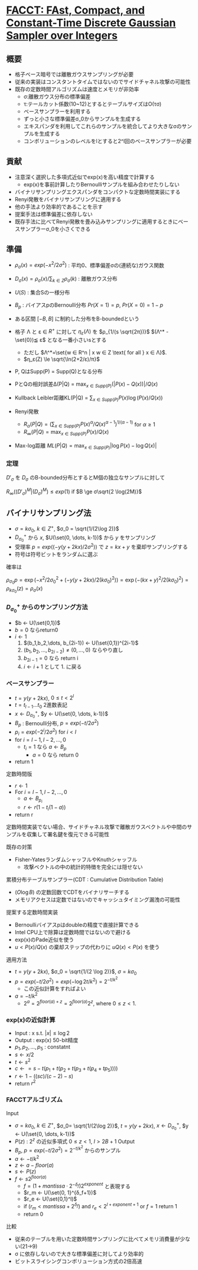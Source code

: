 # [FACCT: FAst, Compact, and Constant-Time Discrete Gaussian Sampler over Integers](https://eprint.iacr.org/2018/1234)

## 概要
- 格子ベース暗号では離散ガウスサンプリングが必要
- 従来の実装はコンスタントタイムではないのでサイドチャネル攻撃の可能性
- 既存の定数時間アルゴリズムは速度とメモリが非効率
  - σ:離散ガウス分布の標準偏差
  - τ:テールカット係数(10~12)とするとテーブルサイズはO(τσ)
  -  ベースサンプラーを利用する
    - ずっと小さな標準偏差σ_0からサンプルを生成する
    - エキスパンダを利用してこれらのサンプルを統合してより大きなσのサンプルを生成する
    - コンボリューションのレベルをlとすると2^l回のベースサンプラーが必要

## 貢献
- 注意深く選択した多項式近似でexp(x)を高い精度で計算する
  - exp(x)を事前計算したりBernoulliサンプルを組み合わせたりしない
- バイナリサンプリングエクスパンダをコンパクトな定数時間実装にする
- Renyi発散をバイナリサンプリングに適用する
- 他の手法より効率的であることを示す
- 提案手法は標準偏差に依存しない
- 既存手法に比べてRenyi発散を畳み込みサンプリングに適用するときにベースサンプラーσ_0を小さくできる

## 準備
- $ρ_σ(x) = exp(-x^2/2σ^2)$ : 平均0、標準偏差σの(連続な)ガウス関数
- $D_σ(x) = ρ_σ(x)/\sum_{k \in Z} ρ_σ(k)$ : 離散ガウス分布
- $U(S)$ : 集合Sの一様分布
- $B_p$ : バイアスpのBernoulli分布 $Pr(X=1)=p$, $Pr(X=0) = 1-p$
- ある区間 $[-B, B]$ に制約した分布をB-boundedという
- 格子 Λ と ε ∈ $R^+$ に対して $η_ε(Λ)$ を $ρ_{1/(s \sqrt{2π})}$ $(Λ^* - \set{0})≦ ε$ となる一番小さいsとする
  - ただし $Λ^*=\set{w ∈ R^n | x w ∈ Z \text{ for all } x ∈ Λ}$.
  - $η_ε(Z) \le \sqrt{\ln(2+2/ε)/π}$

- P, QはSupp(P) = Supp(Q)となる分布
- PとQの相対誤差Δ(P|Q) = $\max_{x∈Supp(P)} (|P(x)-Q(x))|/Q(x)$
- Kullback Leibler距離KL(P|Q) = $\sum_{x∈Supp(P)} P(x)\log(P(x)/Q(x))$
- Renyi発散
  - $R_α(P|Q) = (\sum_{x∈Supp(P)} P(x)^α/Q(x)^{α-1})^{1/(α-1)}$ for $α \ge 1$
  - $R_∞(P|Q)=\max_{x∈Supp(P)}P(x)/Q(x)$
- Max-log距離 $ML(P|Q)=\max_{x∈Supp(P)}|\log P(x)-\log Q(x)|$

### 定理
$D'_σ$ を $D_σ$ のB-bounded分布とするとM個の独立なサンプルに対して

$R_∞((D'_σ)^M|(D_σ)^M)\le exp(1)$ if $B \ge σ\sqrt{2 \log(2M)}$

## バイナリサンプリング法

- $σ=kσ_0$, $k \in Z^+$, $σ_0 = \sqrt{1/(2\log 2)}$
- $D_{σ_0}^+$ から $x$, $U(\set{0, \dots, k-1})$ から $y$ をサンプリング
- 受理率 $p=exp((-y(y+2kx)/2σ^2))$ で $z=kx+y$ を棄却サンプリングする
- 符号は符号ビットをランダムに選ぶ

確率は

$ρ_{σ_0}p=\exp(-x^2/2σ_0^2+(-y(y+2kx)/2(kσ_0)^2))=\exp(-(kx+y)^2/2(kσ_0)^2)=ρ_{kσ_0}(z)=ρ_σ(x)$

### $D_{σ_0}^+$ からのサンプリング方法
- $b ← U(\set{0,1})$
- $b = 0$ ならreturn0
- $i ← 1$
  1. $(b_1,b_2,\dots, b_{2i-1}) ← U(\set{0,1})^{2i-1}$
  1. $(b_1,b_2,\dots, b_{2i-2}) \neq (0,\dots, 0)$ ならやり直し
  1. $b_{2i-1}=0$ なら return i
  1. $i ← i + 1$ として 1. に戻る

### ベースサンプラー

- $t=y(y+2kx)$, $0 \le t < 2^l$
- $t=t_{l-1}\dots t_0$ 2進数表記
- $x ← D_{σ_0}^+$, $y ← U(\set{0, \dots, k-1})$
- $B_p$ : Bernoulli分布, $p=exp(-t/2σ^2)$
- $p_i = exp(-2^i/2σ^2)$ for $i < l$
- for $i=l-1, l-2, \dots, 0$
  - $t_i = 1$ なら $a ← B_p$
    - $a = 0$ なら return 0
- return 1

定数時間版

- $r ← 1$
- For $i=l-1, l-2, \dots, 0$
  - $a ← B_{p_i}$
  - $r ← r(1-t_i(1-a))$
- return r

定数時間実装でない場合、サイドチャネル攻撃で離散ガウスベクトルや中間のサンプルを収集して署名鍵を復元できる可能性

既存の対策
- Fisher-YatesランダムシャッフルやKnuthシャッフル
  - 攻撃ベクトルの中の統計的特徴を完全には隠せない

累積分布テーブルサンプラー(CDT : Cumulative Distribution Table)
- $(O\log B)$ の定数回数でCDTをバイナリサーチする
- メモリアクセスは定数ではないのでキャッシュタイミング漏洩の可能性

提案する定数時間実装

- Bernoulliバイアスpはdoubleの精度で直接計算できる
- Intel CPU上で除算は定数時間ではないので避ける
- exp(x)のPade近似を使う
- $u < P(x)/Q(x)$ の棄却ステップの代わりに $uQ(x) < P(x)$ を使う


適用方法
- $t = y(y+2kx)$, $σ_0 = \sqrt{1/(2 \log 2)}$, $σ = k σ_0$
- $p = exp(-t/2σ^2)=exp(-\log 2 t / k^2) = 2^{-t/k^2}$
  - この近似計算をすればよい
- $a = -t/k^2$
  - $2^a = 2^{floor(a)+z} = 2^{floor(a)} 2^z$, where $0 \le z < 1$.
  
### exp(x)の近似計算
- Input : x s.t. $|x| \le \log 2$
- Output : exp(x) 50-bit精度
- $p_1, p_2, \dots, p_5$ : constatnt
- $s ← x/2$
- $t ← s^2$
- $c ← = s - t(p_1 + t(p_2 + t(p_3 + t(p_4+t p_5))))$
- $r ← 1 - ((sc)/(c-2)-s)$
- return $r^2$

### FACCTアルゴリズム
Input
- $σ = kσ_0$, $k \in Z^+$, $σ_0= \sqrt{1/(2\log 2)}$, $t = y(y+2kx)$, $x ← D_{σ_0}^+$, $y ← U(\set{0, \dots, k-1})$
- $P(z)$ : $2^z$ の近似多項式 $0 \le z < 1$, $l> 2B+1$
Output
- $B_p$, $p=exp(-t/2σ^2)=2^{-t/k^2}$ からのサンプル
- $a ← -t/k^2$
- $z ← a - floor(a)$
- $s ← P(z)$
- $f ← s 2^{floor(a)}$
  - $f = (1+mantissa \cdot 2^{-δ_f})2^{exponent}$ と表現する
  - $r_m ← U(\set{0, 1}^{δ_f+1})$
  - $r_e ← U(\set{0,1}^l)$
  - if $(r_m < mantissa + 2^{δ_f})$ and $r_e < 2^{l + exponent+1}$ or $f = 1$ return 1
  - return 0

比較
  - 従来のテーブルを用いた定数時間サンプリングに比べてメモリ消費量が少ない(21→9)
  - σ に依存しないので大きな標準偏差に対してより効率的
  - ビットスライシングコンボリューション方式の2倍高速
